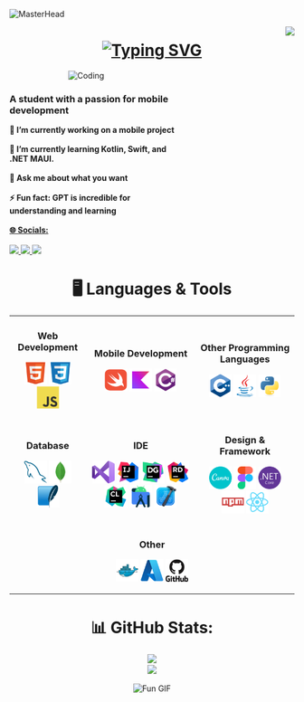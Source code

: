 ![MasterHead](Tom_banner.gif)




<img src="https://visitor-badge.laobi.icu/badge?page_id=0wme.0wme&left_color=orange&right_color=orange" align="right" />

<h1 align="center">
<a href="https://git.io/typing-svg"><img src="https://readme-typing-svg.demolab.com?font=Madimi+One&size=30&pause=1000&color=F76E09&center=true&random=false&width=600&lines=🫵🏽+Welcome+to+my+Github+profile+!+🫵🏽;👋🏽+Hello%2C+my+name+is+Tom+!+👋🏽;💻+I+am+a+computer+science+student+!+💻" alt="Typing SVG" /></a>
</h1>

<div>
    <img alt="Coding" width="400" src="https://cdn.dribbble.com/users/1162077/screenshots/3848914/programmer.gif" align="right" />
<div style="float: left; width: 60%;">
    <h3>A student with a passion for mobile development</h3>
    <strong>🔭 I’m currently working on a mobile project</strong><br/><br/>
    <strong>🌱 I’m currently learning Kotlin, Swift, and .NET MAUI.</strong><br/><br/>
    <strong>💬 Ask me about what you want</strong><br/><br/>
    <strong>⚡ Fun fact: GPT is incredible for understanding and learning</strong><br/><br/>
   <strong style="text-decoration: underline;">🌐 Socials:</strong><br/><br/>
    <a href="mailto:tom.vieira1601@gmail.com">
      <img src="https://img.shields.io/badge/Gmail-D14836?style=for-the-badge&logo=gmail&logoColor=white" />
    </a>
    <a href="https://www.linkedin.com/in/tom-vieira-a65311226/" target="_blank">
      <img src="https://img.shields.io/badge/LinkedIn-0077B5?style=for-the-badge&logo=linkedin&logoColor=white" target="_blank" />
    </a>
    <a href="https://www.tomvds.com" target="_blank">
      <img src="https://img.shields.io/badge/Portfolio-FF5722?style=for-the-badge&logo=todoist&logoColor=white" target="_blank" />
    </a>
  </div>
</div>

<br clear="all"/>


<h1 align="center">🖥️ Languages & Tools</h1>

<table align="center">
  <tr>
    <td>
      <h3 align="center">Web Development</h3>
      <p align="center">
        <img src="https://raw.githubusercontent.com/devicons/devicon/master/icons/html5/html5-original.svg" width="40" height="40" title="HTML5"/>
        <img src="https://raw.githubusercontent.com/devicons/devicon/master/icons/css3/css3-original.svg" width="40" height="40" title="CSS3"/>
        <img src="https://raw.githubusercontent.com/devicons/devicon/master/icons/javascript/javascript-original.svg" width="40" height="40" title="JavaScript"/>
      </p>
    </td>
    <td>
      <h3 align="center">Mobile Development</h3>
      <p align="center">
        <img src="https://raw.githubusercontent.com/devicons/devicon/master/icons/swift/swift-original.svg" width="40" height="40" title="Swift"/>
        <img src="https://raw.githubusercontent.com/devicons/devicon/master/icons/kotlin/kotlin-original.svg" width="40" height="40" title="Kotlin"/>
        <img src="https://raw.githubusercontent.com/devicons/devicon/master/icons/csharp/csharp-original.svg" width="40" height="40" title="C#"/>
      </p>
    </td>
    <td>
      <h3 align="center">Other Programming Languages</h3>
      <p align="center">
        <img src="https://raw.githubusercontent.com/devicons/devicon/master/icons/cplusplus/cplusplus-original.svg" width="40" height="40" title="C++"/>
        <img src="https://raw.githubusercontent.com/devicons/devicon/master/icons/java/java-original.svg" width="40" height="40" title="Java"/>
        <img src="https://raw.githubusercontent.com/devicons/devicon/master/icons/python/python-original.svg" width="40" height="40" title="Python"/>
      </p>
    </td>
  </tr>
  <tr>
    <td>
      <h3 align="center">Database</h3>
      <p align="center">
        <img src="https://raw.githubusercontent.com/devicons/devicon/master/icons/mysql/mysql-original.svg" width="40" height="40" title="MySQL"/>
        <img src="https://raw.githubusercontent.com/devicons/devicon/master/icons/mongodb/mongodb-original.svg" width="40" height="40" title="MongoDB"/>
        <img src="https://raw.githubusercontent.com/devicons/devicon/master/icons/sqlite/sqlite-original.svg" width="40" height="40" title="SQLite"/>
      </p>
    </td>
    <td>
      <h3 align="center">IDE</h3>
      <p align="center">
        <img src="https://raw.githubusercontent.com/devicons/devicon/master/icons/visualstudio/visualstudio-original.svg" width="40" height="40" title="Visual Studio"/>
        <img src="https://raw.githubusercontent.com/devicons/devicon/master/icons/intellij/intellij-original.svg" width="40" height="40" title="IntelliJ IDEA"/>
        <img src="https://raw.githubusercontent.com/devicons/devicon/master/icons/datagrip/datagrip-original.svg" width="40" height="40" title="DataGrip"/>
        <img src="https://raw.githubusercontent.com/devicons/devicon/master/icons/rider/rider-original.svg" width="40" height="40" title="Rider"/>
        <img src="https://raw.githubusercontent.com/devicons/devicon/master/icons/clion/clion-original.svg" width="40" height="40" title="CLion"/>
        <img src="https://raw.githubusercontent.com/devicons/devicon/master/icons/androidstudio/androidstudio-original.svg" width="40" height="40" title="Android Studio"/>
        <img src="https://raw.githubusercontent.com/devicons/devicon/master/icons/xcode/xcode-original.svg" width="40" height="40" title="Xcode"/>
      </p>
    </td>
    <td>
      <h3 align="center">Design & Framework</h3>
      <p align="center">
        <img src="https://raw.githubusercontent.com/devicons/devicon/master/icons/canva/canva-original.svg" width="40" height="40" title="Canva"/>
        <img src="https://raw.githubusercontent.com/devicons/devicon/master/icons/figma/figma-original.svg" width="40" height="40" title="Figma"/>
        <img src="https://raw.githubusercontent.com/devicons/devicon/master/icons/dotnetcore/dotnetcore-original.svg" width="40" height="40" title=".Net"/>
        <img src="https://raw.githubusercontent.com/devicons/devicon/master/icons/npm/npm-original-wordmark.svg" width="40" height="40" title="NPM"/>
        <img src="https://raw.githubusercontent.com/devicons/devicon/master/icons/react/react-original.svg" width="40" height="40" title="React"/>
      </p>
    </td>
  </tr>
  <tr>
    <td colspan="3">
      <h3 align="center">Other</h3>
      <p align="center">
        <img src="https://raw.githubusercontent.com/devicons/devicon/master/icons/docker/docker-original.svg" width="40" height="40" title="Docker"/>
        <img src="https://raw.githubusercontent.com/devicons/devicon/master/icons/azure/azure-original.svg" width="40" height="40" title="Azure"/>
        <img src="https://raw.githubusercontent.com/devicons/devicon/master/icons/github/github-original-wordmark.svg" width="40" height="40" title="GitHub"/>
      </p>
    </td>
  </tr>
</table>


<h1 align="center">📊 GitHub Stats:</h1>
<p align="center">
  <img src="https://github-readme-streak-stats.herokuapp.com/?user=0wme&theme=dark&hide_border=true"/><br/>
  <img src="https://github-readme-stats.vercel.app/api/top-langs/?username=0wme&theme=dark&hide_border=true&include_all_commits=false&count_private=true&layout=compact"/>
</p>


<p align="center">
  <img src="https://user-images.githubusercontent.com/115187902/230700872-d5f44b85-56c7-4e27-80a4-6e2db901e60c.gif" alt="Fun GIF">
</p>

